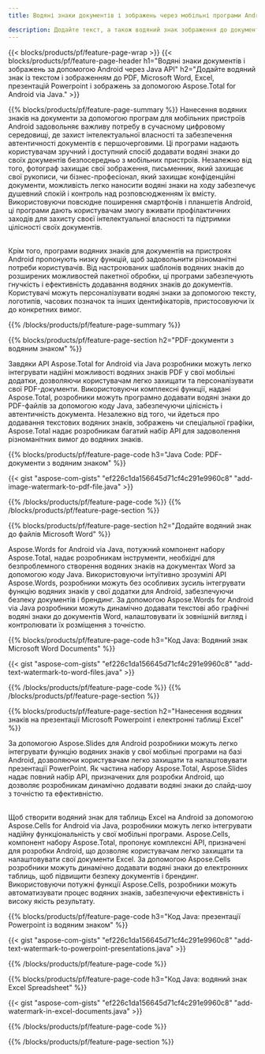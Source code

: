 ```yaml
---
title: Водяні знаки документів і зображень через мобільні програми Android

description: Додайте текст, а також водяний знак зображення до документів, зокрема Microsoft Word, Excel, PowerPoint, PDF і зображень, за допомогою мобільної програми Android. Додайте безкоштовний водяний знак із текстом або зображенням онлайн за допомогою програми.
---
```


{{< blocks/products/pf/feature-page-wrap >}}
{{< blocks/products/pf/feature-page-header h1="Водяні знаки документів і зображень за допомогою Android через Java API" h2="Додайте водяний знак із текстом і зображенням до PDF, Microsoft Word, Excel, презентацій Powerpoint і зображень за допомогою Aspose.Total for Android via Java." >}}

{{% blocks/products/pf/feature-page-summary %}}
Нанесення водяних знаків на документи за допомогою програм для мобільних пристроїв Android задовольняє важливу потребу в сучасному цифровому середовищі, де захист інтелектуальної власності та забезпечення автентичності документів є першочерговими.  Ці програми надають користувачам зручний і доступний спосіб додавати водяні знаки до своїх документів безпосередньо з мобільних пристроїв.  Незалежно від того, фотограф захищає свої зображення, письменник, який захищає свої рукописи, чи бізнес-професіонал, який захищає конфіденційні документи, можливість легко наносити водяні знаки на ходу забезпечує душевний спокій і контроль над розповсюдженням їх вмісту.  Використовуючи повсюдне поширення смартфонів і планшетів Android, ці програми дають користувачам змогу вживати профілактичних заходів для захисту своєї інтелектуальної власності та підтримки цілісності своїх документів. <br /><br />

Крім того, програми водяних знаків для документів на пристроях Android пропонують низку функцій, щоб задовольнити різноманітні потреби користувачів.  Від настроюваних шаблонів водяних знаків до розширених можливостей пакетної обробки, ці програми забезпечують гнучкість і ефективність додавання водяних знаків до документів.  Користувачі можуть персоналізувати водяні знаки за допомогою тексту, логотипів, часових позначок та інших ідентифікаторів, пристосовуючи їх до конкретних вимог.  

{{% /blocks/products/pf/feature-page-summary  %}}

{{% blocks/products/pf/feature-page-section  h2="PDF-документи з водяним знаком" %}}

Завдяки API Aspose.Total for Android via Java розробники можуть легко інтегрувати надійні можливості водяних знаків PDF у свої мобільні додатки, дозволяючи користувачам легко захищати та персоналізувати свої PDF-документи.  Використовуючи комплексні функції, надані Aspose.Total, розробники можуть програмно додавати водяні знаки до PDF-файлів за допомогою коду Java, забезпечуючи цілісність і автентичність документа.  Незалежно від того, чи йдеться про додавання текстових водяних знаків, зображень чи спеціальної графіки, Aspose.Total надає розробникам багатий набір API для задоволення різноманітних вимог до водяних знаків.

{{% blocks/products/pf/feature-page-code h3="Java Code: PDF-документи з водяним знаком" %}}

{{< gist "aspose-com-gists" "ef226c1da156645d71cf4c291e9960c8" "add-image-watermark-to-pdf-file.java" >}}

{{% /blocks/products/pf/feature-page-code  %}}
{{% /blocks/products/pf/feature-page-section %}}

{{% blocks/products/pf/feature-page-section  h2="Додайте водяний знак до файлів Microsoft Word" %}}

Aspose.Words for Android via Java, потужний компонент набору Aspose.Total, надає розробникам інструменти, необхідні для безпроблемного створення водяних знаків на документах Word за допомогою коду Java. Використовуючи інтуїтивно зрозумілі API Aspose.Words, розробники можуть без особливих зусиль інтегрувати функцію водяних знаків у свої додатки для Android, забезпечуючи безпеку документів і брендинг.  За допомогою Aspose.Words for Android via Java розробники можуть динамічно додавати текстові або графічні водяні знаки до документів Word, налаштовувати їх зовнішній вигляд і контролювати їх розміщення з точністю.

{{% blocks/products/pf/feature-page-code h3="Код Java: Водяний знак Microsoft Word Documents" %}}

{{< gist "aspose-com-gists" "ef226c1da156645d71cf4c291e9960c8" "add-text-watermark-to-word-files.java" >}}

{{% /blocks/products/pf/feature-page-code  %}}
{{% /blocks/products/pf/feature-page-section %}}


{{% blocks/products/pf/feature-page-section  h2="Нанесення водяних знаків на презентації Microsoft Powerpoint і електронні таблиці Excel" %}}

За допомогою Aspose.Slides для Android розробники можуть легко інтегрувати функцію водяних знаків у свої мобільні програми на базі Android, дозволяючи користувачам легко захищати та налаштовувати презентації PowerPoint.  Як частина набору Aspose.Total, Aspose.Slides надає повний набір API, призначених для розробки Android, що дозволяє розробникам динамічно додавати водяні знаки до слайд-шоу з точністю та ефективністю. <br /><br />

Щоб створити водяний знак для таблиць Excel на Android за допомогою Aspose.Cells for Android via Java, розробники можуть легко інтегрувати надійну функціональність у свої мобільні програми. Aspose.Cells, компонент набору Aspose.Total, пропонує комплексні API, призначені для розробки Android, що дозволяє користувачам легко захищати та налаштовувати свої документи Excel. За допомогою Aspose.Cells розробники можуть динамічно додавати водяні знаки до електронних таблиць, щоб підвищити безпеку документів і брендинг. Використовуючи потужні функції Aspose.Cells, розробники можуть автоматизувати процес водяних знаків, забезпечуючи ефективність і високу якість результату.  

{{% blocks/products/pf/feature-page-code h3="Код Java: презентації Powerpoint із водяним знаком" %}}

{{< gist "aspose-com-gists" "ef226c1da156645d71cf4c291e9960c8" "add-text-watermark-to-powerpoint-presentations.java" >}}

{{% /blocks/products/pf/feature-page-code  %}}

{{% blocks/products/pf/feature-page-code h3="Код Java: водяний знак Excel Spreadsheet" %}}

{{< gist "aspose-com-gists" "ef226c1da156645d71cf4c291e9960c8" "add-watermark-in-excel-documents.java" >}}

{{% /blocks/products/pf/feature-page-code  %}}


{{% /blocks/products/pf/feature-page-section %}}